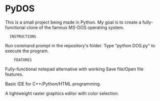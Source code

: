 # PyDOS
This is a small project being made in Python. My goal is to create a fully-functional clone of the famous MS-DOS operating system. 


      INSTRUCTIONS


Run command prompt in the repository's folder. Type "python DOS.py" to execute the program.


        FEATURES


Fully-functional notepad alternative with working Save file/Open file features.

Basic IDE for C++/Python/HTML programming.

A lightweight raster graphics editor with color selection.


